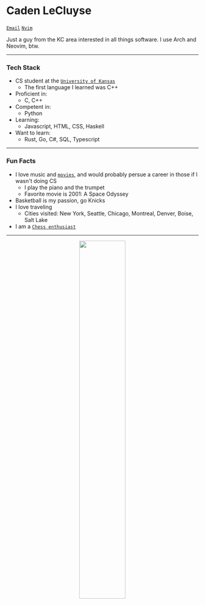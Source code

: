 # Caden LeCluyse

[`Email`](mailto:lecluyse20@gmail.com 'Send an email')
[`Nvim`](https://github.com/lecluyse2000/nvim)

Just a guy from the KC area interested in all things software. I use Arch and Neovim, btw.   

------------------------------------------------

### Tech Stack    

* CS student at the [`University of Kansas`](https://ku.edu/)    
  * The first language I learned was C++
* Proficient in:
  * C, C++
* Competent in:
  * Python
* Learning:    
  * Javascript, HTML, CSS, Haskell
* Want to learn:
  * Rust, Go, C#, SQL, Typescript    

------------------------------------------------
### Fun Facts   

* I love music and [`movies`](https://letterboxd.com/lecluyse2000/), and would probably persue a career in those if I wasn't doing CS    
  * I play the piano and the trumpet
  * Favorite movie is 2001: A Space Odyssey
* Basketball is my passion, go Knicks
* I love traveling
  * Cities visited: New York, Seattle, Chicago, Montreal, Denver, Boise, Salt Lake
* I am a [`Chess enthusiast`](https://www.chess.com/member/cadenlecluyse)    

-------------------------------------------------

<p align="center">
  <img width="49%" align="center" src="https://github-readme-stats.vercel.app/api/top-langs/?username=lecluyse2000&langs_count=14&layout=compact&theme=gruvbox" />
</p>
